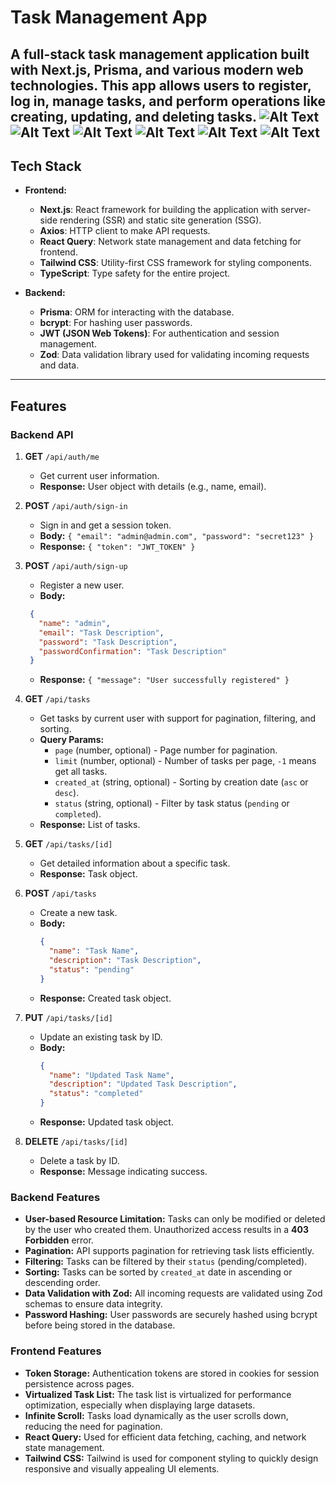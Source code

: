 # Task Management App

A full-stack task management application built with Next.js, Prisma, and various modern web technologies. This app allows users to register, log in, manage tasks, and perform operations like creating, updating, and deleting tasks.
![Alt Text](https://fullstack-todo-strt-button.vercel.app/preview/preview-00001.png)
![Alt Text](https://fullstack-todo-strt-button.vercel.app/preview/preview-00002.png)
![Alt Text](https://fullstack-todo-strt-button.vercel.app/preview/preview-00003.png)
![Alt Text](https://fullstack-todo-strt-button.vercel.app/preview/preview-00004.png)
![Alt Text](https://fullstack-todo-strt-button.vercel.app/preview/preview-00005.png)
![Alt Text](https://fullstack-todo-strt-button.vercel.app/preview/preview-00006.png)
---

## Tech Stack

- **Frontend:**
  - **Next.js**: React framework for building the application with server-side rendering (SSR) and static site generation (SSG).
  - **Axios**: HTTP client to make API requests.
  - **React Query**: Network state management and data fetching for frontend.
  - **Tailwind CSS**: Utility-first CSS framework for styling components.
  - **TypeScript**: Type safety for the entire project.
  
- **Backend:**
  - **Prisma**: ORM for interacting with the database.
  - **bcrypt**: For hashing user passwords.
  - **JWT (JSON Web Tokens)**: For authentication and session management.
  - **Zod**: Data validation library used for validating incoming requests and data.

---

## Features

### Backend API

1. **GET** `/api/auth/me`  
   - Get current user information.
   - **Response:** User object with details (e.g., name, email).

2. **POST** `/api/auth/sign-in`  
   - Sign in and get a session token.
   - **Body:** `{ "email": "admin@admin.com", "password": "secret123" }`
   - **Response:** `{ "token": "JWT_TOKEN" }`

3. **POST** `/api/auth/sign-up`  
   - Register a new user.
   - **Body:**
    ```json
     {
       "name": "admin",
       "email": "Task Description",
       "password": "Task Description",
       "passwordConfirmation": "Task Description"
     }
     ```
   - **Response:** `{ "message": "User successfully registered" }`

4. **GET** `/api/tasks`  
   - Get tasks by current user with support for pagination, filtering, and sorting.
   - **Query Params:**
     - `page` (number, optional) - Page number for pagination.
     - `limit` (number, optional) - Number of tasks per page, `-1` means get all tasks.
     - `created_at` (string, optional) - Sorting by creation date (`asc` or `desc`).
     - `status` (string, optional) - Filter by task status (`pending` or `completed`).
   - **Response:** List of tasks.

5. **GET** `/api/tasks/[id]`  
   - Get detailed information about a specific task.
   - **Response:** Task object.

6. **POST** `/api/tasks`  
   - Create a new task.
   - **Body:** 
     ```json
     {
       "name": "Task Name",
       "description": "Task Description",
       "status": "pending"
     }
     ```
   - **Response:** Created task object.

7. **PUT** `/api/tasks/[id]`  
   - Update an existing task by ID.
   - **Body:** 
     ```json
     {
       "name": "Updated Task Name",
       "description": "Updated Task Description",
       "status": "completed"
     }
     ```
   - **Response:** Updated task object.

8. **DELETE** `/api/tasks/[id]`  
   - Delete a task by ID.
   - **Response:** Message indicating success.

### Backend Features

- **User-based Resource Limitation:** Tasks can only be modified or deleted by the user who created them. Unauthorized access results in a **403 Forbidden** error.
- **Pagination:** API supports pagination for retrieving task lists efficiently. 
- **Filtering:** Tasks can be filtered by their `status` (pending/completed).
- **Sorting:** Tasks can be sorted by `created_at` date in ascending or descending order.
- **Data Validation with Zod:** All incoming requests are validated using Zod schemas to ensure data integrity.
- **Password Hashing:** User passwords are securely hashed using bcrypt before being stored in the database.

### Frontend Features

- **Token Storage:** Authentication tokens are stored in cookies for session persistence across pages.
- **Virtualized Task List:** The task list is virtualized for performance optimization, especially when displaying large datasets.
- **Infinite Scroll:** Tasks load dynamically as the user scrolls down, reducing the need for pagination.
- **React Query:** Used for efficient data fetching, caching, and network state management.
- **Tailwind CSS:** Tailwind is used for component styling to quickly design responsive and visually appealing UI elements.